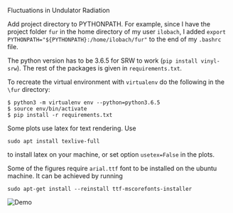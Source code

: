Fluctuations in Undulator Radiation

Add project directory to PYTHONPATH. For example, since I have the project folder `fur` in the home directory of my user `ilobach`, I added 
`export PYTHONPATH="${PYTHONPATH}:/home/ilobach/fur"`
to the end of my `.bashrc` file.

The python version has to be 3.6.5 for SRW to work (`pip install vinyl-srw`). The rest of the packages is given in `requirements.txt`.

To recreate the virtual environment with `virtualenv` do the following in the `\fur` directory:
```
$ python3 -m virtualenv env --python=python3.6.5
$ source env/bin/activate
$ pip install -r requirements.txt
```

Some plots use latex for text rendering. Use

```
sudo apt install texlive-full
```

to install latex on your machine, or set option `usetex=False` in the plots.

Some of the figures require `arial.ttf` font to be installed on the ubuntu machine. It can be achieved by running
```shell
sudo apt-get install --reinstall ttf-mscorefonts-installer
```

![Demo](demo.gif)
